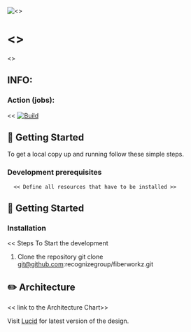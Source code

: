![<<workflow status>>](https://github.com/<<OWNER>>/<<REPOSITORY>>/actions/workflows/<<WORKFLOW_FILE>>/badge.svg)

# <<Project Name>>

<<Repository Description>>   
   
## INFO:

### Action (jobs):
   
<< [![Build](https://github.com/recognizegroup/fiberworkz/actions/workflows/build_test.yaml/badge.svg)](https://github.com/recognizegroup/fiberworkz/actions/workflows/build_test.yaml)
 >>

   
## 🚀 Getting Started

To get a local copy up and running follow these simple steps.

### Development prerequisites
   
      << Define all resources that have to be installed >>

## :rocket: Getting Started

### Installation

<< 
   Steps To Start the development
   
   1. Clone the repository
      git clone git@github.com:recognizegroup/fiberworkz.git
   
>>

## :pencil2: Architecture

<< link to the Architecture Chart>> 
   
Visit [Lucid](https://lucid.app/lucidchart/769dcab5-46ad-4b67-90be-74c67a4dcc74/edit?invitationId=inv_ba682368-258e-4cd9-91c5-d6ed83470c02) for latest version of the design.
